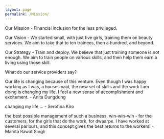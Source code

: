 ```yaml
---
layout: page
permalink: /Mission/
---
```


<p>
Our Mission - Financial inclusion for the less privileged. 
</p>
<p>
Our Vision - We started small, with just five girls, training them on beauty services. We aim to take that to ten trainees, then a hundred, and beyond.

</p>
<p>
Our Strategy - Train and deploy.  
We believe that just training someone is not enough. We aim to train people on various skills, and then help them earn a living using those skill.
</p>

What do our service providers say?

<p>
Our life is changing because of this venture. Even though I was happy working as I was, a house-maid, the new set of skills and the work I am doing is changing my life. I feel a new sense of accomplishment and excitement.
- Anita Dungdung
</p>
<p>
changing my life ...
- Serofina Kiro
</p>
<p>
the best possible management of such a business. win-win-win - for the customers, for the girls that do the work, for dwaarpe. I have worked at several parlours, and this concept gives the best returns to the workers!
- Mamta Rawat Singh
</p>

